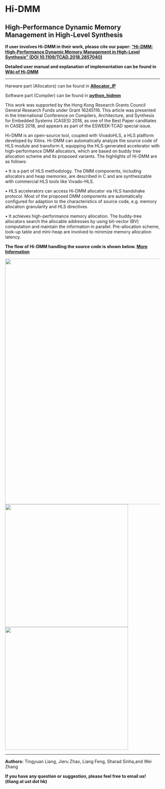 # Hi-DMM
## High-Performance Dynamic Memory Management in High-Level Synthesis

**If user involves Hi-DMM in their work, please cite our paper: [“Hi-DMM: High-Performance Dynamic Memory Management in High-Level Synthesis” (DOI 10.1109/TCAD.2018.2857040)](https://ieeexplore.ieee.org/document/8493498)**

**Detailed user manual and explanation of implementation can be found in [Wiki of Hi-DMM](https://github.com/zslwyuan/Hi-DMM/wiki)**


***

Harware part (Allocators) can be found in **[Allocator_IP](https://github.com/zslwyuan/Hi-DMM/tree/master/Allocator_IP)**

Software part (Compiler) can be found in **[python_hidmm](https://github.com/zslwyuan/Hi-DMM/tree/master/python_hidmm)**

This work was supported by the Hong Kong Research Grants Council General Research Funds under Grant 16245116. This article was presented in the International Conference on Compilers, Architecture, and Synthesis for Embedded Systems (CASES) 2018, as one of the Best Paper canditates in CASES 2018, and appears as part of the ESWEEK-TCAD special issue.

Hi-DMM is an open-source tool, coupled with VivadoHLS, a HLS platform developed by Xilinx. Hi-DMM can automatically analyze the source code of HLS module and transform it, equipping the HLS-generated accelerator with high-performance DMM allocators, which are based on buddy tree allocation scheme and its proposed variants. The highlights of Hi-DMM are as follows:

• It is a part of HLS methodology. The DMM components, including allocators and heap memories, are described in C and are synthesizable with commercial HLS tools like Vivado-HLS.
    
• HLS accelerators can access Hi-DMM allocator via HLS handshake protocol. Most of the proposed DMM components are automatically configured for adaption to the characteristics of source code, e.g. memory allocation granularity and HLS directives.
    
• It achieves high-performance memory allocation. The buddy-tree allocators search the allocable addresses by using bit-vector (BV) computation and maintain the information in parallel. Pre-allocation scheme, look-up table and mini-heap are involved to minimize memory allocation latency.
    
**The flow of Hi-DMM handling the source code is shown below. [More Information](https://github.com/zslwyuan/Hi-DMM/wiki)**

<img src="https://github.com/zslwyuan/Hi-DMM/blob/master/Images/compilation.png" width="800"> <img src="https://github.com/zslwyuan/Hi-DMM/blob/master/Images/original.png" width="400"> <img src="https://github.com/zslwyuan/Hi-DMM/blob/master/Images/post_HiDMM.png" width="400">


***


**Authors:**
Tingyuan Liang, Jieru Zhao, Liang Feng, 
Sharad Sinha,and Wei Zhang

**If you have any question or suggestion, please feel free to email us! (tliang at ust dot hk)**
